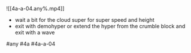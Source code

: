 

![[4a-a-04.any%.mp4]]

* wait a bit for the cloud super for super speed and height
* exit with demohyper or extend the hyper from the crumble block and exit with a wave

#any #4a #4a-a-04

